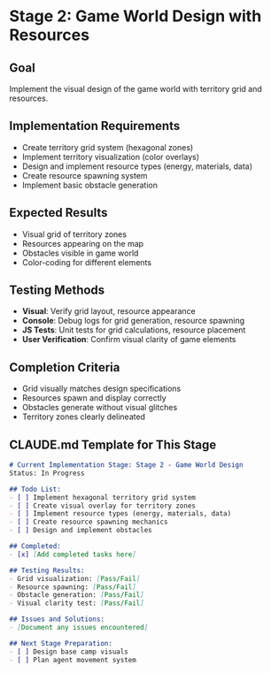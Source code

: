 # Stage 2: Game World Design with Resources

## Goal
Implement the visual design of the game world with territory grid and resources.

## Implementation Requirements
- Create territory grid system (hexagonal zones)
- Implement territory visualization (color overlays)
- Design and implement resource types (energy, materials, data)
- Create resource spawning system
- Implement basic obstacle generation

## Expected Results
- Visual grid of territory zones
- Resources appearing on the map
- Obstacles visible in game world
- Color-coding for different elements

## Testing Methods
- **Visual**: Verify grid layout, resource appearance
- **Console**: Debug logs for grid generation, resource spawning
- **JS Tests**: Unit tests for grid calculations, resource placement
- **User Verification**: Confirm visual clarity of game elements

## Completion Criteria
- Grid visually matches design specifications
- Resources spawn and display correctly
- Obstacles generate without visual glitches
- Territory zones clearly delineated

## CLAUDE.md Template for This Stage

```markdown
# Current Implementation Stage: Stage 2 - Game World Design
Status: In Progress

## Todo List:
- [ ] Implement hexagonal territory grid system
- [ ] Create visual overlay for territory zones
- [ ] Implement resource types (energy, materials, data)
- [ ] Create resource spawning mechanics
- [ ] Design and implement obstacles

## Completed:
- [x] [Add completed tasks here]

## Testing Results:
- Grid visualization: [Pass/Fail]
- Resource spawning: [Pass/Fail]
- Obstacle generation: [Pass/Fail]
- Visual clarity test: [Pass/Fail]

## Issues and Solutions:
- [Document any issues encountered]

## Next Stage Preparation:
- [ ] Design base camp visuals
- [ ] Plan agent movement system
```